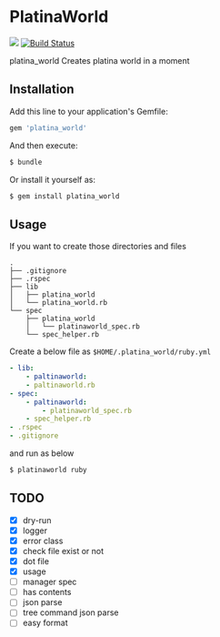 # PlatinaWorld

<a href="https://codeclimate.com/github/ganmacs/platina_world"><img src="https://codeclimate.com/github/ganmacs/platina_world/badges/gpa.svg" /></a>
[![Build Status](https://travis-ci.org/ganmacs/platina_world.svg)](https://travis-ci.org/ganmacs/platina_world)

platina_world Creates platina world in a moment

## Installation

Add this line to your application's Gemfile:

```ruby
gem 'platina_world'
```

And then execute:

```bash
$ bundle
```

Or install it yourself as:

```bash
$ gem install platina_world
```

## Usage

If you want to create those directories and files

```
.
├── .gitignore
├── .rspec
├── lib
│   ├── platina_world
│   └── platina_world.rb
└── spec
    ├── platina_world
    │   └── platinaworld_spec.rb
    └── spec_helper.rb
```

Create a below file as `$HOME/.platina_world/ruby.yml`

```yml
- lib:
    - paltinaworld:
    - paltinaworld.rb
- spec:
    - paltinaworld:
        - platinaworld_spec.rb
    - spec_helper.rb
- .rspec
- .gitignore
```

and run as below

```bash
$ platinaworld ruby
```

## TODO

- [x] dry-run
- [x] logger
- [x] error class
- [x] check file exist or not
- [x] dot file
- [x] usage
- [ ] manager spec
- [ ] has contents
- [ ] json parse
- [ ] tree command json parse
- [ ] easy format
